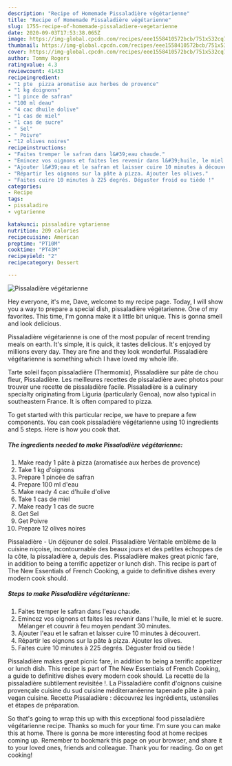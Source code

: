 ```yaml
---
description: "Recipe of Homemade Pissaladière végétarienne"
title: "Recipe of Homemade Pissaladière végétarienne"
slug: 1755-recipe-of-homemade-pissaladiere-vegetarienne
date: 2020-09-03T17:53:38.065Z
image: https://img-global.cpcdn.com/recipes/eee1558410572bcb/751x532cq70/pissaladiere-vegetarienne-photo-principale-de-la-recette.jpg
thumbnail: https://img-global.cpcdn.com/recipes/eee1558410572bcb/751x532cq70/pissaladiere-vegetarienne-photo-principale-de-la-recette.jpg
cover: https://img-global.cpcdn.com/recipes/eee1558410572bcb/751x532cq70/pissaladiere-vegetarienne-photo-principale-de-la-recette.jpg
author: Tommy Rogers
ratingvalue: 4.3
reviewcount: 41433
recipeingredient:
- "1 pte  pizza aromatise aux herbes de provence"
- "1 kg doignons"
- "1 pince de safran"
- "100 ml deau"
- "4 cac dhuile dolive"
- "1 cas de miel"
- "1 cas de sucre"
- " Sel"
- " Poivre"
- "12 olives noires"
recipeinstructions:
- "Faites tremper le safran dans l&#39;eau chaude."
- "Emincez vos oignons et faites les revenir dans l&#39;huile, le miel et le sucre. Mélanger et couvrir à feu moyen pendant 30 minutes."
- "Ajouter l&#39;eau et le safran et laisser cuire 10 minutes à découvert."
- "Répartir les oignons sur la pâte à pizza. Ajouter les olives."
- "Faites cuire 10 minutes à 225 degrés. Déguster froid ou tiède !"
categories:
- Recipe
tags:
- pissaladire
- vgtarienne

katakunci: pissaladire vgtarienne 
nutrition: 209 calories
recipecuisine: American
preptime: "PT10M"
cooktime: "PT43M"
recipeyield: "2"
recipecategory: Dessert

---
```



![Pissaladière végétarienne](https://img-global.cpcdn.com/recipes/eee1558410572bcb/751x532cq70/pissaladiere-vegetarienne-photo-principale-de-la-recette.jpg)

Hey everyone, it's me, Dave, welcome to my recipe page. Today, I will show you a way to prepare a special dish, pissaladière végétarienne. One of my favorites. This time, I'm gonna make it a little bit unique. This is gonna smell and look delicious.

Pissaladière végétarienne is one of the most popular of recent trending meals on earth. It's simple, it is quick, it tastes delicious. It's enjoyed by millions every day. They are fine and they look wonderful. Pissaladière végétarienne is something which I have loved my whole life.

Tarte soleil façon pissaladière (Thermomix), Pissaladière sur pâte de chou fleur, Pissaladière. Les meilleures recettes de pissaladière avec photos pour trouver une recette de pissaladière facile. Pissaladière is a culinary specialty originating from Liguria (particularly Genoa), now also typical in southeastern France. It is often compared to pizza.


To get started with this particular recipe, we have to prepare a few components. You can cook pissaladière végétarienne using 10 ingredients and 5 steps. Here is how you cook that.

<!--inarticleads1-->

##### The ingredients needed to make Pissaladière végétarienne:

1. Make ready 1 pâte à pizza (aromatisée aux herbes de provence)
1. Take 1 kg d&#39;oignons
1. Prepare 1 pincée de safran
1. Prepare 100 ml d&#39;eau
1. Make ready 4 cac d&#39;huile d&#39;olive
1. Take 1 cas de miel
1. Make ready 1 cas de sucre
1. Get  Sel
1. Get  Poivre
1. Prepare 12 olives noires


Pissaladière - Un déjeuner de soleil. Pissaladière Véritable emblème de la cuisine niçoise, incontournable des beaux jours et des petites échoppes de la côte, la pissaladière a, depuis des. Pissaladière makes great picnic fare, in addition to being a terrific appetizer or lunch dish. This recipe is part of The New Essentials of French Cooking, a guide to definitive dishes every modern cook should. 

<!--inarticleads2-->

##### Steps to make Pissaladière végétarienne:

1. Faites tremper le safran dans l&#39;eau chaude.
1. Emincez vos oignons et faites les revenir dans l&#39;huile, le miel et le sucre. Mélanger et couvrir à feu moyen pendant 30 minutes.
1. Ajouter l&#39;eau et le safran et laisser cuire 10 minutes à découvert.
1. Répartir les oignons sur la pâte à pizza. Ajouter les olives.
1. Faites cuire 10 minutes à 225 degrés. Déguster froid ou tiède !


Pissaladière makes great picnic fare, in addition to being a terrific appetizer or lunch dish. This recipe is part of The New Essentials of French Cooking, a guide to definitive dishes every modern cook should. La recette de la pissaladière subtilement revisitée !. La Pissaladière confit d&#39;oignons cuisine provençale cuisine du sud cuisine méditerranéenne tapenade pâte à pain vegan cuisine. Recette Pissaladière : découvrez les ingrédients, ustensiles et étapes de préparation. 

So that's going to wrap this up with this exceptional food pissaladière végétarienne recipe. Thanks so much for your time. I'm sure you can make this at home. There is gonna be more interesting food at home recipes coming up. Remember to bookmark this page on your browser, and share it to your loved ones, friends and colleague. Thank you for reading. Go on get cooking!
